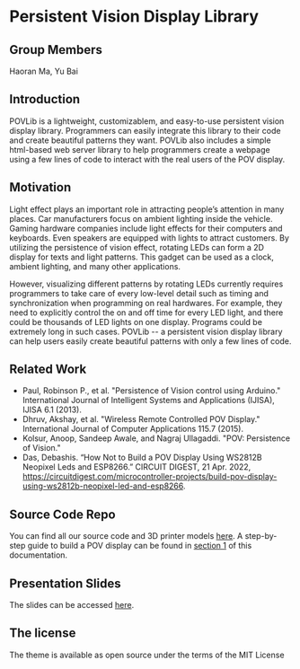 # Persistent Vision Display Library

## Group Members

Haoran Ma, Yu Bai


## Introduction

POVLib is a lightweight, customizablem, and easy-to-use persistent vision display library. Programmers can easily integrate this library to their code and create beautiful patterns they want. POVLib also includes a simple html-based web server library to help programmers create a webpage using a few lines of code to interact with the real users of the POV display.

## Motivation

Light effect plays an important role in attracting people’s attention in many places. Car manufacturers focus on ambient lighting inside the vehicle. Gaming hardware companies include light effects for their computers and keyboards. Even speakers are equipped with lights to attract customers. By utilizing the persistence of vision effect, rotating LEDs can form a 2D display for texts and light patterns. This gadget can be used as a clock, ambient lighting, and many other applications. 

However, visualizing different patterns by rotating LEDs currently requires programmers to take care of every low-level detail such as timing and synchronization when programming on real hardwares. For example, they need to explicitly control the on and off time for every LED light, and there could be thousands of LED lights on one display. Programs could be extremely long in such cases. POVLib -- a persistent vision display library can help users easily create beautiful patterns with only a few lines of code.


## Related Work

- Paul, Robinson P., et al. "Persistence of Vision control using Arduino." International Journal of Intelligent Systems and Applications (IJISA), IJISA 6.1 (2013).
- Dhruv, Akshay, et al. "Wireless Remote Controlled POV Display." International Journal of Computer Applications 115.7 (2015).
- Kolsur, Anoop, Sandeep Awale, and Nagraj Ullagaddi. "POV: Persistence of Vision."
- Das, Debashis. “How Not to Build a POV Display Using WS2812B Neopixel Leds and ESP8266.” CIRCUIT DIGEST, 21 Apr. 2022, https://circuitdigest.com/microcontroller-projects/build-pov-display-using-ws2812b-neopixel-led-and-esp8266. 


## Source Code Repo

You can find all our source code and 3D printer models [here](https://github.com/mahaoran1997/PovLib).
A step-by-step guide to build a POV display can be found in [section 1](https://www.haoranma.info/vision.github.io/test/guide.html) of this documentation.

## Presentation Slides

The slides can be accessed [here](https://personalmicrosoftsoftware0-my.sharepoint.com/:p:/g/personal/haoranma_personalmicrosoftsoftware_ucla_edu/EU0P1a3RJepOh-kgQOaeAxYBK1bi2-_Um_mT00RP8NDrUg?e=6cvsvQ).

## The license

The theme is available as open source under the terms of the MIT License



